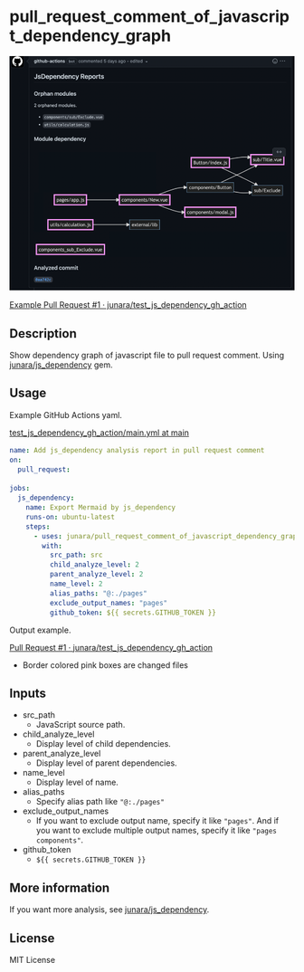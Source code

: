 # pull_request_comment_of_javascript_dependency_graph

![img.png](img.png)

[Example Pull Request #1 · junara/test_js_dependency_gh_action](https://github.com/junara/test_js_dependency_gh_action/pull/1)

## Description
Show dependency graph of javascript file to pull request comment. Using [junara/js_dependency](https://github.com/junara/js_dependency) gem.

## Usage

Example GitHub Actions yaml. 

[test_js_dependency_gh_action/main.yml at main](https://github.com/junara/test_js_dependency_gh_action/blob/main/.github/workflows/main.yml)

```yaml
name: Add js_dependency analysis report in pull request comment
on:
  pull_request:

jobs:
  js_dependency:
    name: Export Mermaid by js_dependency
    runs-on: ubuntu-latest
    steps:
      - uses: junara/pull_request_comment_of_javascript_dependency_graph@main
        with:
          src_path: src
          child_analyze_level: 2
          parent_analyze_level: 2
          name_level: 2
          alias_paths: "@:./pages"
          exclude_output_names: "pages"
          github_token: ${{ secrets.GITHUB_TOKEN }}
```

Output example. 

[Pull Request #1 · junara/test_js_dependency_gh_action](https://github.com/junara/test_js_dependency_gh_action/pull/1)

* Border colored pink boxes are changed files

## Inputs

* src_path
  * JavaScript source path.
* child_analyze_level
  * Display level of child dependencies.
* parent_analyze_level
  * Display level of parent dependencies.
* name_level
  * Display level of name.
* alias_paths
  * Specify alias path like `"@:./pages"`
* exclude_output_names
  * If you want to exclude output name, specify it like `"pages"`. And if you want to exclude multiple output names, specify it like `"pages components"`.
* github_token
  * `${{ secrets.GITHUB_TOKEN }}`

## More information
If you want more analysis, see [junara/js_dependency](https://github.com/junara/js_dependency).

## License
MIT License

